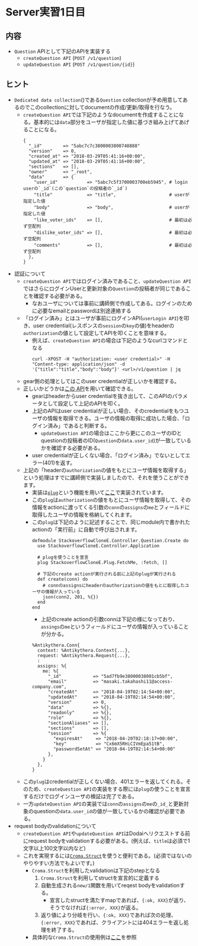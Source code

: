 # Server実習1日目

## 内容

* `Question` APIとして下記のAPIを実装する
  * `createQuestion API`       (`POST /v1/question`)
  * `updateQuestion API`       (`POST /v1/question/{id}`)

## ヒント

* `Dedicated data collection`()である`Question` collectionが予め用意してあるのでこのcollectionに対してdocumentの作成/更新/取得を行なう。
  * `createQuestion API`では下記のようなdocumentを作成することになる。基本的には`data`部分をユーザが指定した値に基づき組み上げてあげることになる。
    ```
    {
      "_id"        => "5abc7c7c3800003800748888"
      "version"    => 0,
      "created_at" => "2018-03-29T05:41:16+00:00",
      "updated_at" => "2018-03-29T05:41:16+00:00",
      "sections"   => [],
      "owner"      => "_root",
      "data"       => {
        "user_id"           => "5abc7c5f3700003700eb5945", # login userの`_id`(この`question`の投稿者の`_id`)
        "title"             => "title",                    # userが指定した値
        "body"              => "body",                     # userが指定した値
        "like_voter_ids"    => [],                         # 最初は必ず空配列
        "dislike_voter_ids" => [],                         # 最初は必ず空配列
        "comments"          => [],                         # 最初は必ず空配列
      },
    }
    ```
* 認証について
  * `createQuestion API`ではログイン済みであること、`updateQuestion API`ではさらにログインUserと更新対象の`Question`の投稿者が同じであることを確認する必要がある。
    * なおユーザについては事前に講師側で作成してある。ログインのために必要なemailとpasswordは別途連絡する
  * 「ログイン済み」とはユーザが事前にログインAPI(`userLogin API`)を叩き、user credential(レスポンスの`session`の`key`の値)をheaderの`authorization`の値として設定してAPIを叩くことを意味する。
    * 例えば、`createQuestion API`の場合は下記のようなcurlコマンドとなる
      ```
      curl -XPOST -H "authorization: <user credential>" -H "Content-type: application/json" -d '{"title":"title","body":"body"}' <url>/v1/question | jq
      ```
  * gear側の処理としてはこのuser credentialが正しいかを確認する。
  * 正しいかどうかは[この API](https://github.com/access-company/Dodai-doc/blob/master/users_api.md#query-information-about-logged-in-user)を用いて確認できる。
    * gearはheaderからuser credentialを抜き出して、このAPIのパラメータとして設定して上記のAPIを叩く。
    * 上記のAPIはuser credentialが正しい場合、そのcredentialをもつユーザの情報を取得できる。ユーザの情報の取得に成功した場合、「ログイン済み」であると判断する。
      * `updateQuestion API`の場合はここから更にこのユーザのIDとquestionの投稿者のID(`Question`の`data.user_id`)が一致しているかを確認する必要がある。
    * user credentialが正しくない場合、「ログイン済み」でないとしてエラー(401)を返す。
  * 上記の「headerの`authorization`の値をもとにユーザ情報を取得する」という処理はすでに講師側で実装しましたので、それを使うことができます。
    * 実装は[`plug`](https://github.com/access-company/antikythera/blob/master/lib/web/controller/plug.ex)という機能を用いて[ここ](../../web/plug/fetch_me.ex)で実装されています。
    * この`plug`は`authorization`の値をもとにユーザ情報を取得して、その情報をactionに渡ってくる引数の`conn`の`assigns`の`me`とフィールドに取得したユーザの情報を格納してくれます。
    * この`plug`は下記のように記述することで、同じmodule内で書かれたactionの「実行前」に自動で呼び出されます。
      ```
      defmodule StackoverflowCloneE.Controller.Question.Create do
        use StackoverflowCloneE.Controller.Application

        # plugを使うことを宣言
        plug StackoverflowCloneE.Plug.FetchMe, :fetch, []

        # 下記のcreate actionが実行される前に上記のplugが実行される
        def create(conn) do
          # connのassignsにheaderのauthorizationの値をもとに取得したユーザの情報が入っている
          json(conn2, 201, %{})
        end
      end
      ```
      * 上記のcreate actionの引数connは下記の様になっており、`assings`の`me`というフィールドにユーザの情報が入っていることが分かる。
      ```
      %Antikythera.Conn{
        context: %Antikythera.Context{...},
        request: %Antikythera.Request{...},
        :
        assigns: %{
          me: %{
            "_id"            => "5ad7fb9e38000038001cb5bf",
            "email"          => "masaki.takahashi11@access-company.com",
            "createdAt"      => "2018-04-19T02:14:54+00:00",
            "updatedAt"      => "2018-04-19T02:14:54+00:00",
            "version"        => 0,
            "data"           => %{},
            "readonly"       => %{},
            "role"           => %{},
            "sectionAliases" => [],
            "sections"       => [],
            "session"        => %{
              "expiresAt"     => "2018-04-20T02:18:17+00:00",
              "key"           => "Cx6mX5RHiCIVmEpa51tB",
              "passwordSetAt" => "2018-04-19T02:14:54+00:00"
            },
          }
        },
      }
      ```
  * この`plug`はcredentialが正しくない場合、401エラーを返してくれる。そのため、`createQuestion API`の実装をする際には`plug`の使うことを宣言するだけでログインユーザの検証は完了である。
  * 一方`updateQuestion API`の実装では`conn`の`assigns`の`me`の`_id_`と更新対象のquestionの`data.user_id`の値が一致しているかの確認が必要である。
* request bodyのvalidationについて
  * `createQuestion API`や`updateQuestion API`はDodaiへリクエストする前にrequest bodyをvalidationする必要がある。(例えば、`title`は必須で1文字以上100文字以内など)
  * これを実現するには[`Croma.Struct`](https://github.com/skirino/croma/blob/master/lib/croma/struct.ex)を使うと便利である。(必須ではないのやりやすい方法でもよいです。)
    * `Croma.Struct`を利用したvalidationは下記のstepとなる
      1. `Croma.Struct`を利用してstructを宣言的に定義する
      1. 自動生成される`new/1`関数を用いてreqest bodyをvalidationする。
         * 宣言したstructを満たすmapであれば、`{:ok, XXX}`が返り、そうでなければ`{:error, XXX}`が返る。
      1. 返り値により分岐を行い、`{:ok, XXX}`であれば次の処理、`{:error, XXX}`であれば、クライアントには404エラーを返し処理を終了する。
    * 具体的な`Croma.Struct`の使用例は[ここ](./croma.md)を参照
